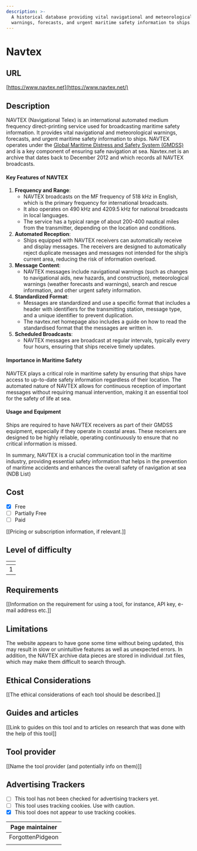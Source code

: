 ```yaml
---
description: >-
  A historical database providing vital navigational and meteorological
  warnings, forecasts, and urgent maritime safety information to ships.
---
```


# Navtex

## URL

[https://www.navtex.net](https://www.navtex.net/)

## Description

NAVTEX (Navigational Telex) is an international automated medium frequency direct-printing service used for broadcasting maritime safety information. It provides vital navigational and meteorological warnings, forecasts, and urgent maritime safety information to ships. NAVTEX operates under the [Global Maritime Distress and Safety System (GMDSS)](https://www.fcc.gov/wireless/bureau-divisions/mobility-division/maritime-mobile/ship-radio-stations/global-maritime) and is a key component of ensuring safe navigation at sea. Navtex.net is an archive that dates back to December 2012 and which records all NAVTEX broadcasts.   &#x20;

#### Key Features of NAVTEX

1. **Frequency and Range**:
   * NAVTEX broadcasts on the MF frequency of 518 kHz in English, which is the primary frequency for international broadcasts.
   * It also operates on 490 kHz and 4209.5 kHz for national broadcasts in local languages.
   * The service has a typical range of about 200-400 nautical miles from the transmitter, depending on the location and conditions.
2. **Automated Reception**:
   * Ships equipped with NAVTEX receivers can automatically receive and display messages. The receivers are designed to automatically reject duplicate messages and messages not intended for the ship’s current area, reducing the risk of information overload.
3. **Message Content**:
   * NAVTEX messages include navigational warnings (such as changes to navigational aids, new hazards, and construction), meteorological warnings (weather forecasts and warnings), search and rescue information, and other urgent safety information.
4. **Standardized Format**:
   * Messages are standardized and use a specific format that includes a header with identifiers for the transmitting station, message type, and a unique identifier to prevent duplication.
   * The navtex.net homepage also includes a guide on how to read the standardised format that the messages are written in.
5. **Scheduled Broadcasts**:
   * NAVTEX messages are broadcast at regular intervals, typically every four hours, ensuring that ships receive timely updates.

#### Importance in Maritime Safety

NAVTEX plays a critical role in maritime safety by ensuring that ships have access to up-to-date safety information regardless of their location. The automated nature of NAVTEX allows for continuous reception of important messages without requiring manual intervention, making it an essential tool for the safety of life at sea.

#### Usage and Equipment

Ships are required to have NAVTEX receivers as part of their GMDSS equipment, especially if they operate in coastal areas. These receivers are designed to be highly reliable, operating continuously to ensure that no critical information is missed.

In summary, NAVTEX is a crucial communication tool in the maritime industry, providing essential safety information that helps in the prevention of maritime accidents and enhances the overall safety of navigation at sea​ (NDB List)

## Cost

* [x] Free
* [ ] Partially Free
* [ ] Paid

\[\[Pricing or subscription information, if relevant.]]

## Level of difficulty

<table><thead><tr><th data-type="rating" data-max="5"></th></tr></thead><tbody><tr><td>1</td></tr></tbody></table>

## Requirements

\[\[Information on the requirement for using a tool, for instance, API key, e-mail address etc.]]

## Limitations

The website appears to have gone some time without being updated, this may result in slow or unintuitive features as well as unexpected errors. In addition, the NAVTEX archive data pieces are stored in individual .txt files, which may make them difficult to search through.&#x20;

## Ethical Considerations

\[\[The ethical considerations of each tool should be described.]]

## Guides and articles

\[\[Link to guides on this tool and to articles on research that was done with the help of this tool]]

## Tool provider

\[\[Name the tool provider (and potentially info on them)]]

## Advertising Trackers

* [ ] This tool has not been checked for advertising trackers yet.
* [ ] This tool uses tracking cookies. Use with caution.
* [x] This tool does not appear to use tracking cookies.

| Page maintainer  |
| ---------------- |
| ForgottenPidgeon |
|                  |
